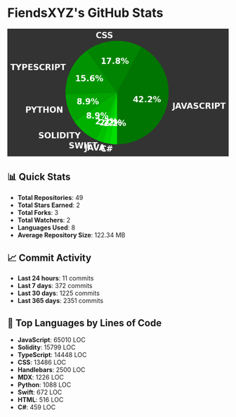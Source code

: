 # FiendsXYZ's GitHub Stats

![Language Distribution](chart.png)

## 📊 Quick Stats

- **Total Repositories**: 49
- **Total Stars Earned**: 2
- **Total Forks**: 3
- **Total Watchers**: 2
- **Languages Used**: 8
- **Average Repository Size**: 122.34 MB

## 📈 Commit Activity

- **Last 24 hours**: 11 commits
- **Last 7 days**: 372 commits
- **Last 30 days**: 1225 commits
- **Last 365 days**: 2351 commits

## 📝 Top Languages by Lines of Code

- **JavaScript**: 65010 LOC
- **Solidity**: 15799 LOC
- **TypeScript**: 14448 LOC
- **CSS**: 13486 LOC
- **Handlebars**: 2500 LOC
- **MDX**: 1226 LOC
- **Python**: 1088 LOC
- **Swift**: 672 LOC
- **HTML**: 516 LOC
- **C#**: 459 LOC
